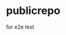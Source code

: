# publicrepo
for e2e test













































































































































































































































































































































































































































































































































































































































































































































































































































































































































































